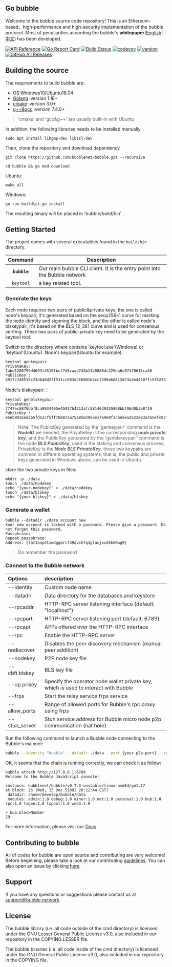 ## Go bubble

Welcome to the bubble source code repository! This is an Ethereum-based、high-performance and high-security implementation of the bubble protocol.
Most of peculiarities according the bubble's **whitepaper**([English](https://www.bubble.network/pdf/en/Bubble_A_High-Efficiency_Trustless_Computing_Network_Whitepaper_EN.pdf)|[中文](https://www.bubble.network/pdf/zh/Bubble_A_High-Efficiency_Trustless_Computing_Network_Whitepaper_ZH.pdf)) has been developed.

[![API Reference](
https://camo.githubusercontent.com/915b7be44ada53c290eb157634330494ebe3e30a/68747470733a2f2f676f646f632e6f72672f6769746875622e636f6d2f676f6c616e672f6764646f3f7374617475732e737667
)](https://pkg.go.dev/github.com/bubblenet/bubble?tab=doc)
[![Go Report Card](https://goreportcard.com/badge/github.com/bubblenet/bubble)](https://goreportcard.com/report/github.com/bubblenet/bubble)
[![Build Status](https://github.com/bubblenet/bubble/workflows/unittest/badge.svg)](https://github.com/bubblenet/bubble/actions)
[![codecov](https://codecov.io/gh/bubblenet/bubble/branch/feature-mainnet-launch/graph/badge.svg)](https://codecov.io/gh/bubblenet/bubble)
[![version](https://img.shields.io/github/v/tag/bubblenet/bubble)](https://github.com/bubblenet/bubble/releases/latest)
[![GitHub All Releases](https://img.shields.io/github/downloads/bubblenet/bubble/total.svg)](https://github.com/bubblenet/bubble)

## Building the source
The requirements to build bubble are:

- OS:Windows10/Ubuntu18.04
- [Golang](https://golang.org/doc/install) :version 1.18+
- [cmake](https://cmake.org/) :version 3.0+
- [g++&gcc](http://gcc.gnu.org/) :version 7.4.0+
> 'cmake' and 'gcc&g++' are usually built-in with Ubuntu

In addition, the following libraries needs to be installed manually

```
sudo apt install libgmp-dev libssl-dev
```
Then, clone the repository and download dependency

```
git clone https://github.com/bubblenet/bubble.git --recursive

cd bubble && go mod download
```

Ubuntu:

```
make all
```

Windows:

```
go run build\ci.go install 
```

The resulting binary will be placed in 'bubble/build/bin' .

## Getting Started

The project comes with several executables found in the `build/bin` directory.

| Command    | Description |
|:----------:|-------------|
| **`bubble`** | Our main bubble CLI client. It is the entry point into the Bubble network |
| `keytool`    | a key related tool. |

### Generate the keys

Each node requires two pairs of public&private keys, the one is called node's keypair, it's generated based on the secp256k1 curve for marking the node identity and signning the block, and the other is called node's blskeypair, it's based on the BLS_12_381 curve and is used for consensus verifing. These two pairs of public-private key need to be generated by the keytool tool.

Switch to the directory where contains 'keytool.exe'(Windows) or 'keytool'(Ubuntu).
Node's keypair(Ubuntu for example):

```
keytool genkeypair
PrivateKey:  1abd1200759d4693f4510fbcf7d5caad743b11b5886dc229da6c0747061fca36
PublicKey :  8917c748513c23db46d23f531cc083d2f6001b4cc2396eb8412d73a3e4450ffc5f5235757abf9873de469498d8cf45f5bb42c215da79d59940e17fcb22dfc127
```
Node's blskeypair:：

```
keytool genblskeypair
PrivateKey:  7747ec6876bbf8ca0934f05e45917b4213afc5814639355868bbf06d0b3e0f19
PublicKey :  e5eb9915ed2b5fd52cf5ff760873a75a8562956e176968f3cbe5ea2b22e03a7b5efc07fdd5ad66d433b404cb880b560bed6295fa79f8fa649588be02231de2e70a782751dc28dbf516b7bb5d52053b5cdf985d8961a5baafa467e8dda55fe981
```

> Note: The PublicKey generated by the 'genkeypair' command is the ***NodeID*** we needed, the PrivateKey is the corresponding ***node private key***, and the PublicKey generated by the 'genblskeypair' command is the node ***BLS PublicKey***, used in the staking and consensus process, PrivateKey is the ***Node BLS PrivateKey***, these two keypairs are common in different operating systems, that is, the public and private keys generated in Windows above, can be used in Ubuntu.

store the two private keys in files:

```
mkdir -p ./data
touch ./data/nodekey 
echo "{your-nodekey}" > ./data/nodekey
touch ./data/blskey
echo "{your-blskey}" > ./data/blskey
```

### Generate a wallet

```
bubble --datadir ./data account new
Your new account is locked with a password. Please give a password. Do not forget this password.
Passphrase:
Repeat passphrase:
Address: {lat1anp4tzmdggdrcf39qvshfq3glacjxcd5k60wg9}
```

> Do remember the password

### Connect to the Bubble network

| Options | description |
| :------------ | :------------ |
| --identity | Custom node name |
| --datadir  | Data directory for the databases and keystore |
| --rpcaddr  | HTTP-RPC server listening interface (default: "localhost") |
| --rpcport  | HTTP-RPC server listening port (default: 6789) |
| --rpcapi   | API's offered over the HTTP-RPC interface |
| --rpc      | Enable the HTTP-RPC server |
| --nodiscover | Disables the peer discovery mechanism (manual peer addition) |
| --nodekey | P2P node key file |
| --cbft.blskey | BLS key file |
| --op.prikey | Specify the operator node wallet private key, which is used to interact with Bubble |
| --frps | Start the relay service frps service |
| --allow_ports | Range of allowed ports for Bubble's rpc proxy using frps |
| --stun_server | Stun service address for Bubble micro node p2p communication (nat hole) |

Run the following command to launch a Bubble node connecting to the Bubble's mainnet:

```bash
bubble --identity "bubble" --datadir ./data --port {your-p2p-port} --rpcaddr 127.0.0.1 --rpcport {your-rpc-port} --rpcapi "bubble,net,web3,admin,personal" --rpc --nodiscover --nodekey ./data/nodekey --cbft.blskey ./data/blskey --frps --allow_ports 50000-60000 --stun_server stun-test.bubbonet.com:3478
```

OK, it seems that the chain is running correctly, we can check it as follow:

```
bubble attach http://127.0.0.1:6789
Welcome to the Bubble JavaScript console!

instance: bubblenet/bubble/v0.7.3-unstable/linux-amd64/go1.17
at block: 26 (Wed, 15 Dec 51802 20:22:44 CST)
 datadir: /home/develop/bubble/data
 modules: admin:1.0 debug:1.0 miner:1.0 net:1.0 personal:1.0 bub:1.0 rpc:1.0 txgen:1.0 txpool:1.0 web3:1.0

> bub.blockNumber
29
```

For more information, please visit our [Docs](https://devdocs.bubble.network/docs/en/).

## Contributing to bubble

All of codes for bubble are open source and contributing are very welcome! Before beginning, please take a look at our contributing [guidelines](https://github.com/bubblenet/bubble/blob/develop/.github/CONTRIBUTING.md). You can also open an issue by clicking [here](https://github.com/bubblenet/bubble/issues/new/choose).

## Support
If you have any questions or suggestions please contact us at support@bubble.network.

## License
The bubble library (i.e. all code outside of the cmd directory) is licensed under the GNU Lesser General Public License v3.0, also included in our repository in the COPYING.LESSER file.

The bubble binaries (i.e. all code inside of the cmd directory) is licensed under the GNU General Public License v3.0, also included in our repository in the COPYING file.

